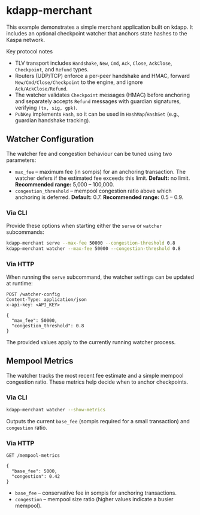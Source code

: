 # kdapp-merchant

This example demonstrates a simple merchant application built on kdapp. It includes an optional checkpoint watcher that anchors state hashes to the Kaspa network.

Key protocol notes
- TLV transport includes `Handshake`, `New`, `Cmd`, `Ack`, `Close`, `AckClose`, `Checkpoint`, and `Refund` types.
- Routers (UDP/TCP) enforce a per-peer handshake and HMAC, forward `New/Cmd/Close/Checkpoint` to the engine, and ignore `Ack/AckClose/Refund`.
- The watcher validates `Checkpoint` messages (HMAC) before anchoring and separately accepts `Refund` messages with guardian signatures, verifying `(tx, sig, gpk)`.
- `PubKey` implements `Hash`, so it can be used in `HashMap`/`HashSet` (e.g., guardian handshake tracking).

## Watcher Configuration

The watcher fee and congestion behaviour can be tuned using two parameters:

- `max_fee` – maximum fee (in sompis) for an anchoring transaction. The watcher defers if the estimated fee exceeds this limit. **Default:** no limit. **Recommended range:** 5,000 – 100,000.
- `congestion_threshold` – mempool congestion ratio above which anchoring is deferred. **Default:** 0.7. **Recommended range:** 0.5 – 0.9.

### Via CLI

Provide these options when starting either the `serve` or `watcher` subcommands:

```bash
kdapp-merchant serve --max-fee 50000 --congestion-threshold 0.8
kdapp-merchant watcher --max-fee 50000 --congestion-threshold 0.8
```

### Via HTTP

When running the `serve` subcommand, the watcher settings can be updated at runtime:

```http
POST /watcher-config
Content-Type: application/json
x-api-key: <API_KEY>

{
  "max_fee": 50000,
  "congestion_threshold": 0.8
}
```

The provided values apply to the currently running watcher process.

## Mempool Metrics

The watcher tracks the most recent fee estimate and a simple mempool congestion ratio. These metrics help decide when to anchor
checkpoints.

### Via CLI

```bash
kdapp-merchant watcher --show-metrics
```

Outputs the current `base_fee` (sompis required for a small transaction) and `congestion` ratio.

### Via HTTP

```http
GET /mempool-metrics

{
  "base_fee": 5000,
  "congestion": 0.42
}
```

- `base_fee` – conservative fee in sompis for anchoring transactions.
- `congestion` – mempool size ratio (higher values indicate a busier mempool).
